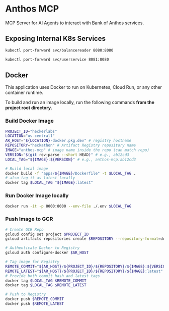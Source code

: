 # Anthos MCP

MCP Server for AI Agents to interact with Bank of Anthos services.

## Exposing Internal K8s Services

```sh
kubectl port-forward svc/balancereader 8080:8080
```

```sh
kubectl port-forward svc/userservice 8081:8080
```

## Docker

This application uses Docker to run on Kubernetes, Cloud Run, or any other container runtime.

To build and run an image locally, run the following commands **from the project root directory**.

### Build Docker Image

```sh
PROJECT_ID="heckerlabs"
LOCATION="us-central1"
AR_HOST="${LOCATION}-docker.pkg.dev" # registry hostname
REPOSITORY="heckathon" # Artifact Registry repository name
IMAGE="anthos-mcp" # image name inside the repo (can match repo)
VERSION="$(git rev-parse --short HEAD)" # e.g., ab12cd3
LOCAL_TAG="${IMAGE}:${VERSION}" # e.g., anthos-mcp:ab12cd3

# Build local image
docker build -f "apps/${IMAGE}/Dockerfile" -t $LOCAL_TAG .
# also tag it as latest locally
docker tag $LOCAL_TAG "${IMAGE}:latest"
```

### Run Docker Image locally

```sh
docker run -it -p 8000:8000 --env-file ./.env $LOCAL_TAG
```

### Push Image to GCR

```sh
# Create GCR Repo
gcloud config set project $PROJECT_ID
gcloud artifacts repositories create $REPOSITORY --repository-format=docker --location=$LOCATION || true

# Authenticate Docker to Registry
gcloud auth configure-docker $AR_HOST

# Tag image for Registry
REMOTE_COMMIT="${AR_HOST}/${PROJECT_ID}/${REPOSITORY}/${IMAGE}:${VERSION}"
REMOTE_LATEST="${AR_HOST}/${PROJECT_ID}/${REPOSITORY}/${IMAGE}:latest"
# Provide both commit hash and latest tags
docker tag $LOCAL_TAG $REMOTE_COMMIT
docker tag $LOCAL_TAG $REMOTE_LATEST

# Push to Registry
docker push $REMOTE_COMMIT
docker push $REMOTE_LATEST
```

